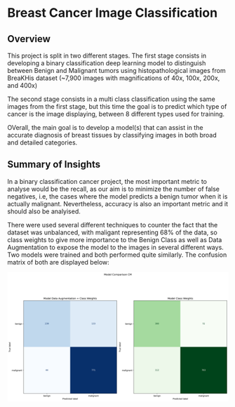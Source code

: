 # Breast Cancer Image Classification

## Overview 

This project is split in two different stages.
The first stage consists in developing a binary classification deep learning model to distinguish between Benign and Malignant tumors using histopathological images from BreaKHis dataset (~7,900 images with magnifications of 40x, 100x, 200x, and 400x)

The second stage consists in a multi class classification using the same images from the first stage, but this time the goal is to predict which type of cancer is the image displaying, between 8 different types used for training. 

OVerall, the main goal is to develop a model(s) that can assist in the accurate diagnosis of breast tissues 
by classifying images in both broad and detailed categories.

## Summary of Insights

In a binary classification cancer project, the most important metric to analyse would be the recall, as our aim is to minimize the number of false negatives, i.e, the cases where the model predicts a benign tumor when it is actually malignant. Nevertheless, accuracy is also an important metric and it should also be analyised. 

There were used several different techniques to counter the fact that the dataset was unbalanced, with maligant representing 68% of the data, so class weights to give more importance to the Benign Class as well as Data Augmentation to expose the model to the images in several different ways. Two models were trained and both performed quite similarly. The confusion matrix of both are displayed below:

![Binary Classification CM](Binary_Classification/results/Model_Comparison_CM.png)
